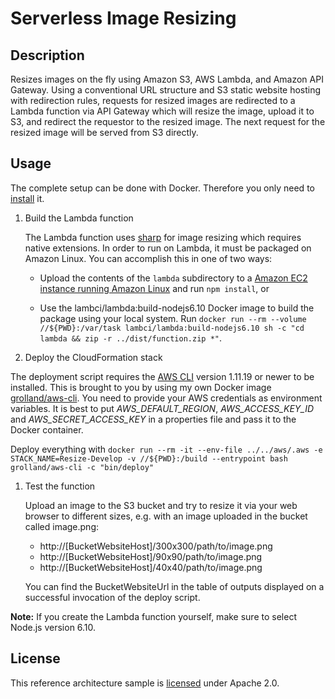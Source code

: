 # Serverless Image Resizing

## Description

Resizes images on the fly using Amazon S3, AWS Lambda, and Amazon API Gateway. Using a conventional URL structure and S3 static website hosting with redirection rules, requests for resized images are redirected to a Lambda function via API Gateway which will resize the image, upload it to S3, and redirect the requestor to the resized image. The next request for the resized image will be served from S3 directly.

## Usage

The complete setup can be done with Docker. Therefore you only need to [install][docker] it.

1. Build the Lambda function

   The Lambda function uses [sharp][sharp] for image resizing which requires native extensions. In order to run on Lambda, it must be packaged on Amazon Linux. You can accomplish this in one of two ways:

   - Upload the contents of the `lambda` subdirectory to a [Amazon EC2 instance running Amazon Linux][amazon-linux] and run `npm install`, or

   - Use the lambci/lambda:build-nodejs6.10 Docker image to build the package using your local system. Run `docker run --rm --volume //${PWD}:/var/task lambci/lambda:build-nodejs6.10 sh -c "cd lambda && zip -r ../dist/function.zip *"`.

1. Deploy the CloudFormation stack

  The deployment script requires the [AWS CLI][cli] version 1.11.19 or newer to be installed. This is brought to you by using my own Docker image [grolland/aws-cli][dockeraws]. You need to provide your AWS credentials as environment variables. It is best to put _AWS_DEFAULT_REGION_, _AWS_ACCESS_KEY_ID_ and _AWS_SECRET_ACCESS_KEY_ in a properties file and pass it to the Docker container.

  Deploy everything with `docker run --rm -it --env-file ../../aws/.aws -e STACK_NAME=Resize-Develop -v //${PWD}:/build --entrypoint bash grolland/aws-cli -c "bin/deploy"`

1. Test the function

	Upload an image to the S3 bucket and try to resize it via your web browser to different sizes, e.g. with an image uploaded in the bucket called image.png:

	- http://[BucketWebsiteHost]/300x300/path/to/image.png
	- http://[BucketWebsiteHost]/90x90/path/to/image.png
	- http://[BucketWebsiteHost]/40x40/path/to/image.png

	You can find the BucketWebsiteUrl in the table of outputs displayed on a successful invocation of the deploy script.

**Note:** If you create the Lambda function yourself, make sure to select Node.js version 6.10.

## License

This reference architecture sample is [licensed][license] under Apache 2.0.

[license]: LICENSE
[sharp]: https://github.com/lovell/sharp
[amazon-linux]: https://aws.amazon.com/blogs/compute/nodejs-packages-in-lambda/
[cli]: https://aws.amazon.com/cli/
[docker]: https://www.docker.com/products/docker
[dockeraws]: https://hub.docker.com/r/grolland/aws-cli/